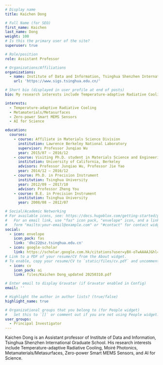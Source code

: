 ```yaml
---
# Display name
title: Kaichen Dong

# Full Name (for SEO)
first_name: Kaichen
last_name: Dong
weight: 100
# Is this the primary user of the site?
superuser: true

# Role/position
role: Assistant Professor 

# Organizations/Affiliations
organizations:
  - name: Institute of Data and Information, Tsinghua Shenzhen International Graduate School
    url: 'https://www.sigs.tsinghua.edu.cn/'

# Short bio (displayed in user profile at end of posts)
bio: My research interests include Temperature-adaptive Radiative Cooling, Moiré Photonics, Metamaterials/Metasurfaces, Zero-power Smart MEMS Sensors, and AI for Science.

interests:
  - Temperature-adaptive Radiative Cooling
  - Metamaterials/Metasurfaces
  - Zero-power Smart MEMS Sensors
  - AI for Science

education:
  courses:
    - course: Affiliate in Materials Science Division
      institution: Lawrence Berkeley National Laboratory
      supervisor: Professor Junqiao Wu
      year: 2015/07 – 2016/12
    - course: Visiting Ph.D. student in Materials Science and Engineering
      institution: University of California, Berkeley
      advisors: Professor Junqiao Wu, Professor Jie Yao
      year: 2014/12 – 2016/12
    - course: Ph.D. in Precision Instrument
      institution: Tsinghua University
      year: 2012/09 – 2017/10
      advisor: Professor Zheng You
    - course: B.E. in Precision Instrument
      institution: Tsinghua University
      year: 2008/08 – 2012/07

# Social/Academic Networking
# For available icons, see: https://docs.hugoblox.com/getting-started/page-builder/#icons
#   For an email link, use "fas" icon pack, "envelope" icon, and a link in the
#   form "mailto:your-email@example.com" or "#contact" for contact widget.
social:
  - icon: envelope
    icon_pack: fas
    link: 'dkc22@sz.tsinghua.edu.cn'
  - icon: google-scholar
    link: https://scholar.google.com.hk/citations?user=yBX-oTwAAAAJ&hl=zh-CN&oi=ao
# Link to a PDF of your resume/CV from the About widget.
# To enable, copy your resume/CV to `static/files/cv.pdf` and uncomment the lines below.
  - icon: cv
    icon_pack: ai
    link: files/Kaichen Dong_updated 20250310.pdf

# Enter email to display Gravatar (if Gravatar enabled in Config)
email: ''

# Highlight the author in author lists? (true/false)
highlight_name: true

# Organizational groups that you belong to (for People widget)
#   Set this to `[]` or comment out if you are not using People widget.
user_groups:
  - Principal Investigator
---
```


Kaichen Dong is an Assistant professor of Institute of Data and Information, Tsinghua Shenzhen International Graduate School. His research interests include Temperature-adaptive Radiative Cooling, Moiré Photonics, Metamaterials/Metasurfaces, Zero-power Smart MEMS Sensors, and AI for Science. 
